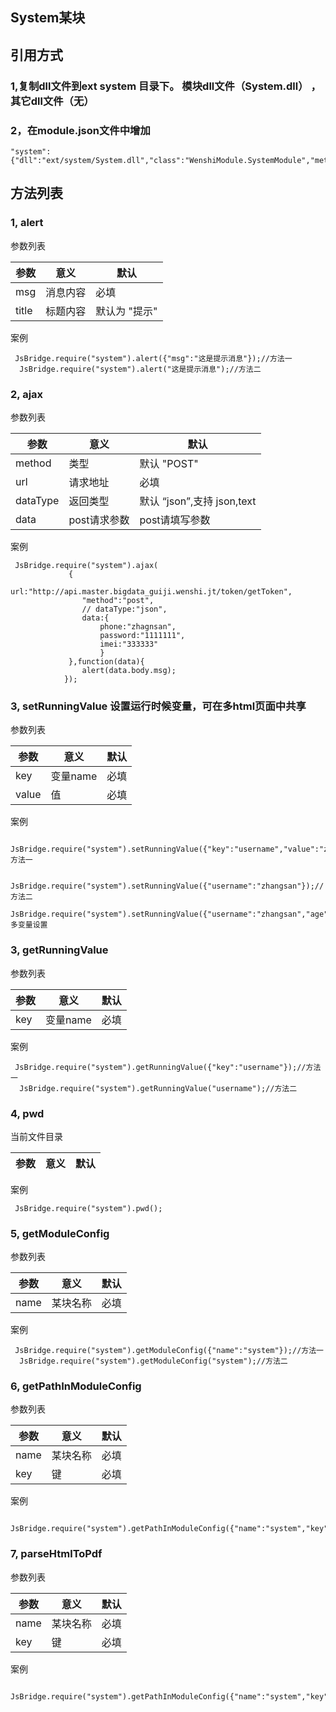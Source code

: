## System某块

## 引用方式

### 1,复制dll文件到ext system 目录下。 模块dll文件（System.dll） ，其它dll文件（无）

### 2，在module.json文件中增加

```
"system":{"dll":"ext/system/System.dll","class":"WenshiModule.SystemModule","methods":"alert,ajax,setRunningValue,getRunningValue"}

```

## 方法列表

### 1, alert

参数列表


参数|意义|默认
---|---|---
msg|消息内容|必填
title|标题内容| 默认为 "提示"

案例

```
 JsBridge.require("system").alert({"msg":"这是提示消息"});//方法一
  JsBridge.require("system").alert("这是提示消息");//方法二
```
### 2, ajax

参数列表


参数|意义|默认
---|---|---
method|类型|默认 "POST"
url|请求地址| 必填
dataType|返回类型| 默认 “json”,支持 json,text
data|post请求参数|post请填写参数

案例

```
 JsBridge.require("system").ajax(
			 {
				url:"http://api.master.bigdata_guiji.wenshi.jt/token/getToken",
				"method":"post",
				// dataType:"json",
				data:{
					phone:"zhagnsan",
					password:"1111111",
					imei:"333333"
					}
			 },function(data){
				alert(data.body.msg);
			});
```

### 3, setRunningValue  设置运行时候变量，可在多html页面中共享

参数列表


参数|意义|默认
---|---|---
key|变量name| 必填
value|值| 必填
 

案例

```
 JsBridge.require("system").setRunningValue({"key":"username","value":"zhangsan"});//方法一
 
 JsBridge.require("system").setRunningValue({"username":"zhangsan"});//方法二
 JsBridge.require("system").setRunningValue({"username":"zhangsan","age":"18"});//多变量设置
```

### 3, getRunningValue   

参数列表


参数|意义|默认
---|---|---
key|变量name| 必填
 
 

案例

```
 JsBridge.require("system").getRunningValue({"key":"username"});//方法一
  JsBridge.require("system").getRunningValue("username");//方法二
```

### 4, pwd   

当前文件目录


参数|意义|默认
---|---|---

 
 

案例

```
 JsBridge.require("system").pwd();
```


### 5, getModuleConfig   

参数列表


参数|意义|默认
---|---|---
name|某块名称| 必填
 
 

案例

```
 JsBridge.require("system").getModuleConfig({"name":"system"});//方法一
  JsBridge.require("system").getModuleConfig("system");//方法二
```


### 6, getPathInModuleConfig   

参数列表


参数|意义|默认
---|---|---
name|某块名称| 必填
 key|键| 必填
 

案例

```
 JsBridge.require("system").getPathInModuleConfig({"name":"system","key":"image_dir"});
```

### 7, parseHtmlToPdf   

参数列表


参数|意义|默认
---|---|---
name|某块名称| 必填
 key|键| 必填
 

案例

```
 JsBridge.require("system").getPathInModuleConfig({"name":"system","key":"image_dir"});
```

